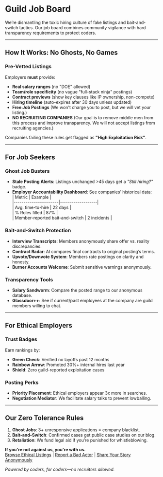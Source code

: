 # Guild Job Board

We’re dismantling the toxic hiring culture of fake listings and bait-and-switch tactics. Our job board combines community vigilance with hard transparency requirements to protect coders.

---

## How It Works: No Ghosts, No Games

### **Pre-Vetted Listings**  
Employers **must** provide:  
- **Real salary ranges** (no "DOE" allowed)  
- **Team/role specificity** (no vague "full-stack ninja" postings)  
- **Contract previews** (show key clauses like IP ownership, non-compete)  
- **Hiring timeline** (auto-expires after 30 days unless updated)
- **Free Job Postings** (We won't charge you to post, but we will vet your listing.)
- **NO RECRUITING COMPANIES** (Our goal is to remove middle men from this process and improve transparency. We will not accept listings from recruiting agencies.)

Companies failing these rules get flagged as **"High Exploitation Risk"**.

---

## For Job Seekers  

### **Ghost Job Busters**  
- **Stale Posting Alerts**: Listings unchanged >45 days get a *"Still hiring?"* badge.  
- **Employer Accountability Dashboard**: See companies’ historical data:  
  | Metric                | Example           |  
  |-----------------------|-------------------|  
  | Avg. time-to-hire     | 22 days           |  
  | % Roles filled        | 87%               |  
  | Member-reported bait-and-switch | 2 incidents |  

### **Bait-and-Switch Protection**  
- **Interview Transcripts**: Members anonymously share offer vs. reality discrepancies.  
- **Contract Radar**: AI compares final contracts to original posting’s terms.  
- **Upvote/Downvote System**: Members rate postings on clarity and honesty.  
- **Burner Accounts Welcome**: Submit sensitive warnings anonymously.  

### **Transparency Tools**  
- **Salary Sandworm**: Compare the posted range to our anonymous database.  
- **Glassdoor++**: See if current/past employees at the company are guild members willing to chat.  

---

## For Ethical Employers  

### **Trust Badges**  
Earn rankings by:  
- **Green Check**: Verified no layoffs past 12 months  
- **Rainbow Arrow**: Promoted 30%+ internal hires last year  
- **Shield**: Zero guild-reported exploitation cases  

### **Posting Perks**  
- **Priority Placement**: Ethical employers appear 3x more in searches.  
- **Negotiation Mediator**: We facilitate salary talks to prevent lowballing.  

---

## Our Zero Tolerance Rules  
1. **Ghost Jobs**: 3+ unresponsive applications = company blacklist.  
2. **Bait-and-Switch**: Confirmed cases get public case studies on our blog.  
3. **Retaliation**: We fund legal aid if you’re punished for whistleblowing.  

**If you're not against us, you're with us.**  
[Browse Ethical Listings](#) | [Report a Bad Actor](#) | [Share Your Story Anonymously](#)  

*Powered by coders, for coders—no recruiters allowed.*